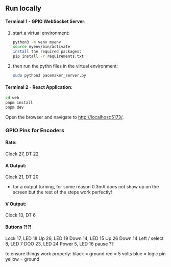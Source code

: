 ## Run locally

#### Terminal 1 - GPIO WebSocket Server:
1. start a virtual environment:
    ```bash
    python3 -m venv myenv
    source myenv/bin/activate
    install the required packages:
    pip install -r requirements.txt
    ```

2. then run the pythn files in the virtual environment:
    ```bash
    sudo python3 pacemaker_server.py
    ```



#### Terminal 2 - React Application:
```bash
cd web
pnpm install
pnpm dev
```
Open the browser and navigate to <http://localhost:5173/>. 




### GPIO Pins for Encoders 

#### Rate:
Clock 27, DT 22


#### A Output: 
Clock 21, DT 20 
* for a output turning, for some reason 0.3mA does not show up on the screen but the rest of the steps work perfectly! 

#### V Output: 
Clock 13, DT 6

#### Buttons ?!?!

Lock 17, LED 18 
Up 26, LED 19 
Down 14, LED 15
Up 26
Down 14
Left / select 8, LED 7 
DOO 23, LED 24 
Power 5, LED 16 
pause ??


to ensure things work properly: 
 black = ground 
 red = 5 volts 
 blue = logic pin 
 yellow = ground 

